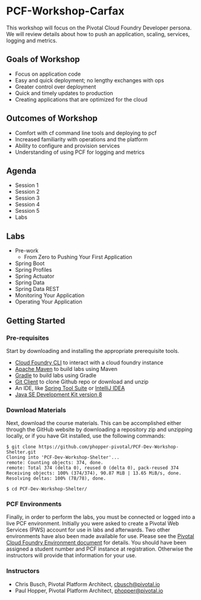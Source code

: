# PCF-Workshop-Carfax
This workshop will focus on the Pivotal Cloud Foundry Developer persona. We will review details about how to push an application, scaling, services, logging and metrics.

## Goals of Workshop
* Focus on application code
* Easy and quick deployment; no lengthy exchanges with ops
* Greater control over deployment
* Quick and timely updates to production
* Creating applications that are optimized for the cloud

## Outcomes of Workshop
* Comfort with cf command line tools and deploying to pcf
* Increased familiarity with operations and the platform
* Ability to configure and provision services
* Understanding of using PCF for logging and metrics

## Agenda
* Session 1
* Session 2
* Session 3
* Session 4
* Session 5
* Labs

## Labs
* Pre-work
  * From Zero to Pushing Your First Application
* Spring Boot
* Spring Profiles
* Spring Actuator
* Spring Data
* Spring Data REST
* Monitoring Your Application
* Operating Your Application

## Getting Started
### Pre-requisites
Start by downloading and installing the appropriate prerequisite tools.
- [Cloud Foundry CLI](https://goo.gl/M0pH4i) to interact with a cloud foundry instance
- [Apache Maven](http://info.pivotal.io/HI002010A6ZlRJR1NeU00eC) to build labs using Maven
- [Gradle](https://services.gradle.org/distributions/gradle-3.1-all.zip) to build labs using Gradle
- [Git Client](https://git-scm.com/downloads) to clone Github repo or download and unzip
- An IDE, like [Spring Tool Suite](https://spring.io/tools/sts/all) or [IntelliJ IDEA](https://www.jetbrains.com/idea/download/)
- [Java SE Development Kit version 8](http://info.pivotal.io/n0I60i3021AN0JU0le10CRR)

### Download Materials
Next, download the course materials. This can be accomplished either through the GitHub website by downloading a repository zip and unzipping locally, or if you have Git installed, use the following commands:
```
$ git clone https://github.com/phopper-pivotal/PCF-Dev-Workshop-Shelter.git
Cloning into 'PCF-Dev-Workshop-Shelter'...
remote: Counting objects: 374, done.
remote: Total 374 (delta 0), reused 0 (delta 0), pack-reused 374
Receiving objects: 100% (374/374), 90.87 MiB | 13.65 MiB/s, done.
Resolving deltas: 100% (78/78), done.

$ cd PCF-Dev-Workshop-Shelter/
```

### PCF Environments
Finally, in order to perform the labs, you must be connected or logged into a live PCF environment. Initially you were asked to create a Pivotal Web Services (PWS) account for use in labs and afterwards. Two other environments have also been made available for use. Please see the [Pivotal Cloud Foundry Environment document](Common/env_info.md) for details. You should have been assigned a student number and PCF instance at registration. Otherwise the instructors will provide that information for your use.

### Instructors
* Chris Busch, Pivotal Platform Architect, cbusch@pivotal.io
* Paul Hopper, Pivotal Platform Architect, phopper@pivotal.io


